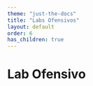 ```yaml
---
theme: "just-the-docs"
title: "Labs Ofensivos"
layout: default
order: 6
has_children: true
---
```

# Lab Ofensivo
